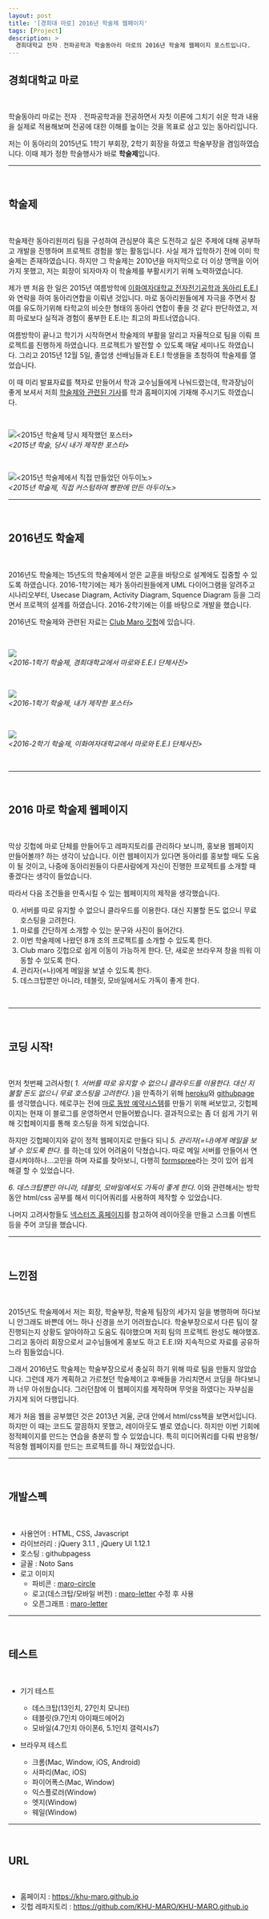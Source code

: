 ```yaml
---
layout: post
title: '[경희대 마로] 2016년 학술제 웹페이지'
tags: [Project]
description: >
  경희대학교 전자﹒전파공학과 학술동아리 마로의 2016년 학술제 웹페이지 포스트입니다.
---
```


## 경희대학교 마로  

<br/>

학술동아리 마로는 전자﹒전파공학과을 전공하면서 자칫 이론에 그치기 쉬운 학과 내용을 실제로 적용해보며 전공에 대한 이해를 높이는 것을 목표로 삼고 있는 동아리입니다.  

저는 이 동아리의 2015년도 1학기 부회장, 2학기 회장을 하였고 학술부장을 겸임하였습니다. 이때 제가 정한 학술행사가 바로 **학술제**입니다.  

***  

<br/>

## 학술제

<br/>

학술제란 동아리원끼리 팀을 구성하여 관심분야 혹은 도전하고 싶은 주제에 대해 공부하고 개발을 진행하며 프로젝트 경험을 쌓는 활동입니다. 사실 제가 입학하기 전에 이미 학술제는 존재하였습니다. 하지만 그 학술제는 2010년을 마지막으로 더 이상 명맥을 이어가지 못했고, 저는 회장이 되자마자 이 학술제를 부활시키기 위해 노력하였습니다.  

제가 맨 처음 한 일은 2015년 여름방학에 [이화여자대학교 전자전기공학과 동아리 E.E.I](http://ee.ewha.ac.kr/)와 연락을 하여 동아리연합을 이뤄낸 것입니다. 마로 동아리원들에게 자극을 주면서 참여를 유도하기위해 타학교의 비슷한 형태의 동아리 연합이 좋을 것 같다 판단하였고, 저희 마로보다 실적과 경험이 풍부한 E.E.I는 최고의 파트너였습니다.  

여름방학이 끝나고 학기가 시작하면서 학술제의 부활을 알리고 자율적으로 팀을 이뤄 프로젝트를 진행하게 하였습니다. 프로젝트가 발전할 수 있도록 매달 세미나도 하였습니다. 그리고 2015년 12월 5일, 졸업생 선배님들과 E.E.I 학생들을 초청하여 학술제를 열었습니다.  

이 때 미리 발표자료를 책자로 만들어서 학과 교수님들에게 나눠드렸는데, 학과장님이 좋게 보셔서 저희 [학술제와 관련된 기사](http://enr.khu.ac.kr/index.php?hCode=BOARD&page=view&idx=314&bo_idx=1&hCode=BOARD&bo_idx=1&sfl=&stx=)를 학과 홈페이지에 기재해 주시기도 하였습니다.  

<br/>

![<2015년 학술제 당시 제작했던 포스터>](../public/img/project/marohomepage-1.jpeg)  
*<2015년 학술, 당시 내가 제작한 포스터>*

<br/>

![<2015년 학술제에서 직접 만들었던 아두이노>](../public/img/project/marohomepage-2.jpeg)  
*<2015년 학술제, 직접 커스텀하여 빵판에 만든 아두이노>*

***  

<br/>

## 2016년도 학술제  

<br/>  

2016년도 학술제는 15년도의 학술제에서 얻은 교훈을 바탕으로 설계에도 집중할 수 있도록 하였습니다. 2016-1학기에는 제가 동아리원들에게 UML 다이어그램을 알려주고 시나리오부터, Usecase Diagram, Activity Diagram, Squence Diagram 등을 그리면서 프로젝의 설계를 하였습니다. 2016-2학기에는 이를 바탕으로 개발을 했습니다.  

2016년도 학술제와 관련된 자료는 [Club Maro 깃헙](https://github.com/KHU-MARO/2016-academic-seminar)에 있습니다.  

<br/>

![](../public/img/project/marohomepage-3.jpeg)  
*<2016-1학기 학술제, 경희대학교에서 마로와 E.E.I 단체사진>*  

<br/>  

![](../public/img/project/marohomepage-4.jpeg)  
*<2016-1학기 학술제, 내가 제작한 포스터>*  

<br/>

![](../public/img/project/marohomepage-5.jpeg)  
*<2016-2학기 학술제, 이화여자대학교에서 마로와 E.E.I 단체사진>*  

<br/>  

***

<br/>

## 2016 마로 학술제 웹페이지  

<br/>  

막상 깃헙에 마로 단체를 만들어두고 레파지토리를 관리하다 보니까, 홍보용 웹페이지 만들어볼까? 하는 생각이 났습니다. 이런 웹페이지가 있다면 동아리를 홍보할 때도 도움이 될 것이고, 나중에 동아리원들이 다른사람에게 자신이 진행한 프로젝트를 소개할 때 좋겠다는 생각이 들었습니다.  

따라서 다음 조건들을 만족시킬 수 있는 웹페이지의 제작을 생각했습니다.  

0. 서버를 따로 유지할 수 없으니 클라우드를 이용한다. 대신 지불할 돈도 없으니 무료 호스팅을 고려한다.  
1. 마로를 간단하게 소개할 수 있는 문구와 사진이 들어간다.  
2. 이번 학술제에 나왔던 8개 조의 프로젝트를 소개할 수 있도록 한다.  
3. Club maro 깃헙으로 쉽게 이동이 가능하게 한다. 단, 새로운 브라우져 창을 띄워 이동할 수 있도록 한다.  
4. 관리자(=나)에게 메일을 보낼 수 있도록 한다.  
5. 데스크탑뿐만 아니라, 테블릿, 모바일에서도 가독이 좋게 한다.  

<br/>

***

<br/>

## 코딩 시작! 

<br/>  

먼저 첫번째 고려사항( *1. 서버를 따로 유지할 수 없으니 클라우드를 이용한다. 대신 지불할 돈도 없으니 무료 호스팅을 고려한다.* )을 만족하기 위해 [heroku](https://www.heroku.com/)와 [githubpage](https://pages.github.com/)를 생각했습니다. 헤로쿠는 전에 [마로 동방 예약시스템](http://khumaro.herokuapp.com/)를 만들기 위해 써보았고, 깃헙페이지는 현재 이 블로그를 운영하면서 만들어봤습니다. 결과적으로는 좀 더 쉽게 가기 위해 깃헙페이지를 통해 호스팅을 하게 되었습니다.  

하지만 깃헙페이지와 같이 정적 웹페이지로 만들다 되니 *5. 관리자(=나)에게 메일을 보낼 수 있도록 한다.* 를 하는데 있어 어려움이 닥쳤습니다. 따로 메일 서버를 만들어서 연결시켜야하나...고민을 하며 자료를 찾아보니, 다행히 [formspree](https://formspree.io/)라는 것이 있어 쉽게 해결 할 수 있었습니다.  

*6. 데스크탑뿐만 아니라, 테블릿, 모바일에서도 가독이 좋게 한다.* 이와 관련해서는 방학동안 html/css 공부를 해서 미디어쿼리를 사용하여 제작할 수 있었습니다.  

나머지 고려사항들도 [넥스터즈 홈페이지](http://teamnexters.com/)를 참고하여 레이아웃을 만들고 스크롤 이벤트 등을 주어 코딩을 했습니다.  

***  

<br/>

## 느낀점  

<br/>  

2015년도 학술제에서 저는 회장, 학술부장, 학술제 팀장의 세가지 일을 병행하며 하다보니 안그래도 바쁜데 어느 하나 신경을 쓰기 어려웠습니다. 학술부장으로서 다른 팀이 잘 진행되는지 상황도 알아야하고 도움도 줘야했으며 저희 팀의 프로젝트 완성도 해야했죠. 그리고 동아리 회장으로서 교수님들에게 홍보도 하고 E.E.I와 지속적으로 자료를 공유하느라 힘들었습니다.  

그래서 2016년도 학술제는 학술부장으로서 충실히 하기 위해 따로 팀을 만들지 않았습니다. 그런데 제가 계획하고 가르쳤던 학술제이고 후배들을 가리치면서 코딩을 하다보니까 너무 아쉬웠습니다. 그러던참에 이 웹페이지를 제작하며 무엇을 하였다는 자부심을 가지게 되어 다행입니다.  

제가 처음 웹을 공부했던 것은 2013년 겨울, 군대 안에서 html/css책을 보면서입니다. 하지만 이 때는 코드도 깔끔하지 못했고, 레이아웃도 별로 였습니다. 하지만 이번 기회에 정적페이지를 만드는 연습을 충분히 할 수 있었습니다. 특히 미디어쿼리를 다뤄 반응형/적응형 웹페이지를 만드는 프로젝트를 하니 재밌었습니다.  

***  

<br/>

## 개발스펙  

<br/>

* 사용언어 : HTML, CSS, Javascript  
* 라이브러리 : jQuery 3.1.1 , jQuery UI 1.12.1  
* 호스팅 : githubpagess  
* 글꼴 : Noto Sans  
* 로고 이미지
	* 파비콘 : [maro-circle](https://github.com/KHU-MARO/maro-logo/blob/master/example/maro-circle-example.jpeg)  
	* 로고(데스크탑/모바일 버전) : [maro-letter](https://github.com/KHU-MARO/maro-logo/blob/master/example/maro-letter-example.jpeg) 수정 후 사용  
	* 오픈그래프 : [maro-letter](https://github.com/KHU-MARO/maro-logo/blob/master/example/maro-letter-example.jpeg)  

***  

<br/>

## 테스트

<br/>

* 기기 테스트  
	* 데스크탑(13인치, 27인치 모니터)  
	* 테블릿(9.7인치 아이패드에어2)  
	* 모바일(4.7인치 아이폰6, 5.1인치 갤럭시s7)  


* 브라우져 테스트  
	* 크롬(Mac, Window, iOS, Android)  
	* 사파리(Mac, iOS)  
	* 파이어폭스(Mac, Window)  
	* 익스플로러(Window)  
	* 엣지(Window)  
	* 웨일(Window)  

***

<br/>

## URL

<br/>

* 홈페이지 : https://khu-maro.github.io  
* 깃헙 레파지토리 : https://github.com/KHU-MARO/KHU-MARO.github.io  

